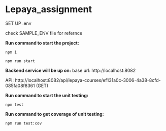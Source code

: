 # Lepaya_assignment

SET UP .env

check SAMPLE_ENV file for refernce

**Run command to start the project:**
``` 
npm i
```
``` 
npm run start
```
**Backend service will be up on:**
base url: http://localhost:8082

API: http://localhost:8082/api/lepaya-courses/ef131a0c-3006-4a38-8cfd-085fa08f8361 (GET)

**Run command to start the unit testing:**
``` 
npm test
```
**Run command to get coverage of unit testing:**
``` 
npm run test:cov
```

